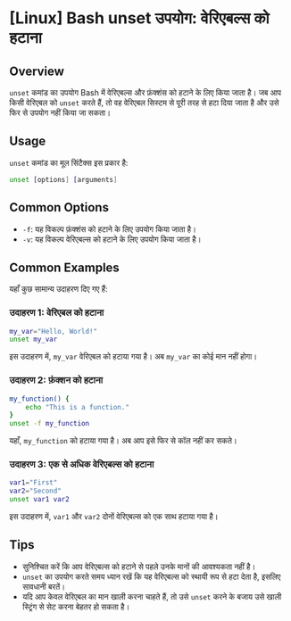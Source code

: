 # [Linux] Bash unset उपयोग: वेरिएबल्स को हटाना

## Overview
`unset` कमांड का उपयोग Bash में वेरिएबल्स और फ़ंक्शंस को हटाने के लिए किया जाता है। जब आप किसी वेरिएबल को `unset` करते हैं, तो वह वेरिएबल सिस्टम से पूरी तरह से हटा दिया जाता है और उसे फिर से उपयोग नहीं किया जा सकता।

## Usage
`unset` कमांड का मूल सिंटैक्स इस प्रकार है:

```bash
unset [options] [arguments]
```

## Common Options
- `-f`: यह विकल्प फ़ंक्शंस को हटाने के लिए उपयोग किया जाता है।
- `-v`: यह विकल्प वेरिएबल्स को हटाने के लिए उपयोग किया जाता है।

## Common Examples
यहाँ कुछ सामान्य उदाहरण दिए गए हैं:

### उदाहरण 1: वेरिएबल को हटाना
```bash
my_var="Hello, World!"
unset my_var
```
इस उदाहरण में, `my_var` वेरिएबल को हटाया गया है। अब `my_var` का कोई मान नहीं होगा।

### उदाहरण 2: फ़ंक्शन को हटाना
```bash
my_function() {
    echo "This is a function."
}
unset -f my_function
```
यहाँ, `my_function` को हटाया गया है। अब आप इसे फिर से कॉल नहीं कर सकते।

### उदाहरण 3: एक से अधिक वेरिएबल्स को हटाना
```bash
var1="First"
var2="Second"
unset var1 var2
```
इस उदाहरण में, `var1` और `var2` दोनों वेरिएबल्स को एक साथ हटाया गया है।

## Tips
- सुनिश्चित करें कि आप वेरिएबल्स को हटाने से पहले उनके मानों की आवश्यकता नहीं है।
- `unset` का उपयोग करते समय ध्यान रखें कि यह वेरिएबल्स को स्थायी रूप से हटा देता है, इसलिए सावधानी बरतें।
- यदि आप केवल वेरिएबल का मान खाली करना चाहते हैं, तो उसे `unset` करने के बजाय उसे खाली स्ट्रिंग से सेट करना बेहतर हो सकता है।